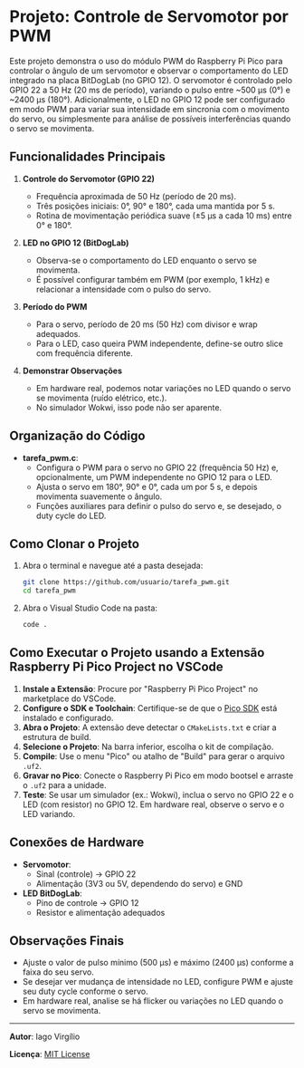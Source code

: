 # Projeto: Controle de Servomotor por PWM

Este projeto demonstra o uso do módulo PWM do Raspberry Pi Pico para controlar o ângulo de um servomotor e observar o comportamento do LED integrado na placa BitDogLab (no GPIO 12). O servomotor é controlado pelo GPIO 22 a 50 Hz (20 ms de período), variando o pulso entre ~500 µs (0°) e ~2400 µs (180°). Adicionalmente, o LED no GPIO 12 pode ser configurado em modo PWM para variar sua intensidade em sincronia com o movimento do servo, ou simplesmente para análise de possíveis interferências quando o servo se movimenta.

## Funcionalidades Principais
1. **Controle do Servomotor (GPIO 22)**
   - Frequência aproximada de 50 Hz (período de 20 ms).
   - Três posições iniciais: 0°, 90° e 180°, cada uma mantida por 5 s.
   - Rotina de movimentação periódica suave (±5 µs a cada 10 ms) entre 0° e 180°.

2. **LED no GPIO 12 (BitDogLab)**
   - Observa-se o comportamento do LED enquanto o servo se movimenta.
   - É possível configurar também em PWM (por exemplo, 1 kHz) e relacionar a intensidade com o pulso do servo.

3. **Período do PWM**
   - Para o servo, período de 20 ms (50 Hz) com divisor e wrap adequados.
   - Para o LED, caso queira PWM independente, define-se outro slice com frequência diferente.

4. **Demonstrar Observações**
   - Em hardware real, podemos notar variações no LED quando o servo se movimenta (ruído elétrico, etc.).
   - No simulador Wokwi, isso pode não ser aparente.

## Organização do Código
- **tarefa_pwm.c**:
  - Configura o PWM para o servo no GPIO 22 (frequência 50 Hz) e, opcionalmente, um PWM independente no GPIO 12 para o LED.
  - Ajusta o servo em 180°, 90° e 0°, cada um por 5 s, e depois movimenta suavemente o ângulo.
  - Funções auxiliares para definir o pulso do servo e, se desejado, o duty cycle do LED.

## Como Clonar o Projeto
1. Abra o terminal e navegue até a pasta desejada:
   ```bash
   git clone https://github.com/usuario/tarefa_pwm.git
   cd tarefa_pwm
   ```
2. Abra o Visual Studio Code na pasta:
   ```bash
   code .
   ```

## Como Executar o Projeto usando a Extensão Raspberry Pi Pico Project no VSCode
1. **Instale a Extensão**: Procure por "Raspberry Pi Pico Project" no marketplace do VSCode.
2. **Configure o SDK e Toolchain**: Certifique-se de que o [Pico SDK](https://github.com/raspberrypi/pico-sdk) está instalado e configurado.
3. **Abra o Projeto**: A extensão deve detectar o `CMakeLists.txt` e criar a estrutura de build.
4. **Selecione o Projeto**: Na barra inferior, escolha o kit de compilação.
5. **Compile**: Use o menu "Pico" ou atalho de "Build" para gerar o arquivo `.uf2`.
6. **Gravar no Pico**: Conecte o Raspberry Pi Pico em modo bootsel e arraste o `.uf2` para a unidade.
7. **Teste**: Se usar um simulador (ex.: Wokwi), inclua o servo no GPIO 22 e o LED (com resistor) no GPIO 12. Em hardware real, observe o servo e o LED variando.

## Conexões de Hardware
- **Servomotor**:
  - Sinal (controle) -> GPIO 22
  - Alimentação (3V3 ou 5V, dependendo do servo) e GND
- **LED BitDogLab**:
  - Pino de controle -> GPIO 12
  - Resistor e alimentação adequados

## Observações Finais
- Ajuste o valor de pulso mínimo (500 µs) e máximo (2400 µs) conforme a faixa do seu servo.
- Se desejar ver mudança de intensidade no LED, configure PWM e ajuste seu duty cycle conforme o servo.
- Em hardware real, analise se há flicker ou variações no LED quando o servo se movimenta.

---
**Autor**: Iago Virgílio

**Licença**: [MIT License](LICENSE)

